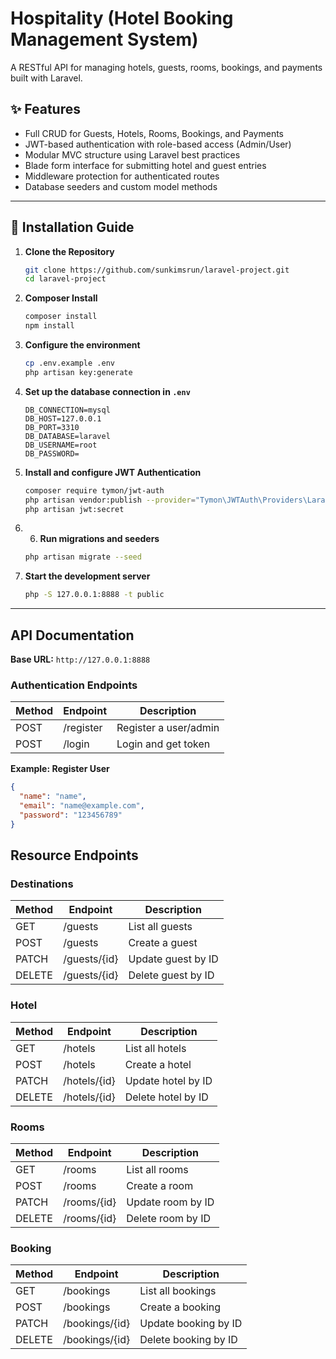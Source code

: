 # Hospitality (Hotel Booking Management System)

A RESTful API for managing hotels, guests, rooms, bookings, and payments built with Laravel.

## ✨ Features

- Full CRUD for Guests, Hotels, Rooms, Bookings, and Payments
- JWT-based authentication with role-based access (Admin/User)
- Modular MVC structure using Laravel best practices
- Blade form interface for submitting hotel and guest entries
- Middleware protection for authenticated routes
- Database seeders and custom model methods

---

## 🚀 Installation Guide

1. **Clone the Repository**

    ```bash
    git clone https://github.com/sunkimsrun/laravel-project.git
    cd laravel-project
    ```
2. **Composer Install**

    ```bash
    composer install
    npm install
    ```

3. **Configure the environment**

    ```bash
    cp .env.example .env
    php artisan key:generate
    ```

4. **Set up the database connection in `.env`**
    ```
    DB_CONNECTION=mysql
    DB_HOST=127.0.0.1
    DB_PORT=3310
    DB_DATABASE=laravel
    DB_USERNAME=root
    DB_PASSWORD=
    ```

5. **Install and configure JWT Authentication**

    ```bash
    composer require tymon/jwt-auth
    php artisan vendor:publish --provider="Tymon\JWTAuth\Providers\LaravelServiceProvider"
    php artisan jwt:secret
    ```

6. 6. **Run migrations and seeders**

   ```bash
   php artisan migrate --seed
   ```
   
7. **Start the development server**

   ```bash
   php -S 127.0.0.1:8888 -t public
   ```

---

## API Documentation

**Base URL:** `http://127.0.0.1:8888`

### Authentication Endpoints

| Method | Endpoint  | Description           |
| ------ | --------- | --------------------- |
| POST   | /register | Register a user/admin |
| POST   | /login    | Login and get token   |


**Example: Register User**

```json
{
  "name": "name",
  "email": "name@example.com",
  "password": "123456789"
}
```

## Resource Endpoints

### Destinations

| Method | Endpoint     | Description        |
| ------ | ------------ | ------------------ |
| GET    | /guests      | List all guests    |
| POST   | /guests      | Create a guest     |
| PATCH  | /guests/{id} | Update guest by ID |
| DELETE | /guests/{id} | Delete guest by ID |

### Hotel

| Method | Endpoint     | Description        |
| ------ | ------------ | ------------------ |
| GET    | /hotels      | List all hotels    |
| POST   | /hotels      | Create a hotel     |
| PATCH  | /hotels/{id} | Update hotel by ID |
| DELETE | /hotels/{id} | Delete hotel by ID |

### Rooms

| Method | Endpoint    | Description       |
| ------ | ----------- | ----------------- |
| GET    | /rooms      | List all rooms    |
| POST   | /rooms      | Create a room     |
| PATCH  | /rooms/{id} | Update room by ID |
| DELETE | /rooms/{id} | Delete room by ID |

### Booking

| Method | Endpoint       | Description          |
| ------ | -------------- | -------------------- |
| GET    | /bookings      | List all bookings    |
| POST   | /bookings      | Create a booking     |
| PATCH  | /bookings/{id} | Update booking by ID |
| DELETE | /bookings/{id} | Delete booking by ID |





